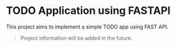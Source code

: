 # TODO Application using FASTAPI
This project aims to implement a simple TODO app using FAST API.
> Project information will be added in the future.